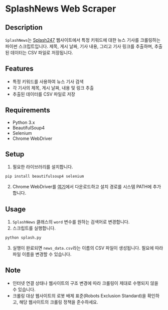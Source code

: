 # SplashNews Web Scraper

## Description
`SplashNews`는 [Splash247](https://splash247.com/) 웹사이트에서 특정 키워드에 대한 뉴스 기사를 크롤링하는 파이썬 스크립트입니다. 제목, 게시 날짜, 기사 내용, 그리고 기사 링크를 추출하며, 추출된 데이터는 CSV 파일로 저장됩니다.

## Features
- 특정 키워드를 사용하여 뉴스 기사 검색
- 각 기사의 제목, 게시 날짜, 내용 및 링크 추출
- 추출된 데이터를 CSV 파일로 저장

## Requirements
- Python 3.x
- BeautifulSoup4
- Selenium
- Chrome WebDriver

## Setup
1. 필요한 라이브러리를 설치합니다.
```bash
pip install beautifulsoup4 selenium
```
2. Chrome WebDriver를 [여기](https://sites.google.com/a/chromium.org/chromedriver/downloads)에서 다운로드하고 설치 경로를 시스템 PATH에 추가합니다.

## Usage
1. `SplashNews` 클래스의 `word` 변수를 원하는 검색어로 변경합니다.
2. 스크립트를 실행합니다.
```bash
python splash.py
```
3. 실행이 완료되면 `news_data.csv`라는 이름의 CSV 파일이 생성됩니다. 필요에 따라 파일 이름을 변경할 수 있습니다.

## Note
- 인터넷 연결 상태나 웹사이트의 구조 변경에 따라 크롤링이 제대로 수행되지 않을 수 있습니다.
- 크롤링 대상 웹사이트의 로봇 배제 표준(Robots Exclusion Standard)을 확인하고, 해당 웹사이트의 크롤링 정책을 준수하세요.
